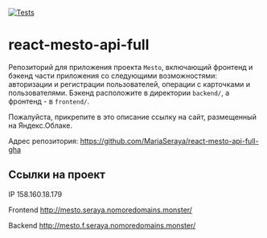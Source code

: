 [![Tests](https://github.com/Alveek/react-mesto-api-full-gha/actions/workflows/tests.yml/badge.svg)](https://github.com/Alveek/react-mesto-api-full-gha/actions/workflows/tests.yml)

# react-mesto-api-full

Репозиторий для приложения проекта `Mesto`, включающий фронтенд и бэкенд части приложения со следующими возможностями: авторизации и регистрации пользователей, операции с карточками и пользователями. Бэкенд расположите в директории `backend/`, а фронтенд - в `frontend/`.

Пожалуйста, прикрепите в это описание ссылку на сайт, размещенный на Яндекс.Облаке.

Адрес репозитория: https://github.com/MariaSeraya/react-mesto-api-full-gha

## Ссылки на проект

IP 158.160.18.179

Frontend http://mesto.seraya.nomoredomains.monster/

Backend http://mesto.f.seraya.nomoredomains.monster/
